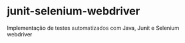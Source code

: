 # junit-selenium-webdriver
Implementação de testes automatizados com Java, Junit e Selenium webdriver
